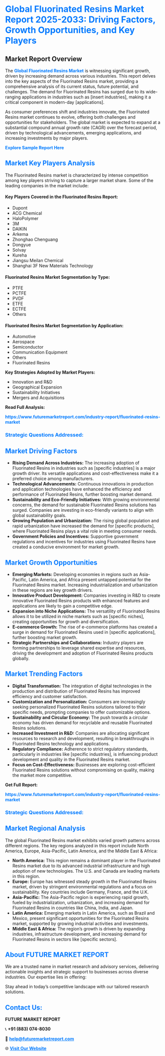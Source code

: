<h1 style="color: #007BFF;">Global Fluorinated Resins Market Report 2025-2033: Driving Factors, Growth Opportunities, and Key Players</h1>

<section id="overview">
<h2>Market Report Overview</h2>
<p>The <a href="https://www.futuremarketreport.com/industry-report/fluorinated-resins-market" style="color: #007BFF; text-decoration: none;"><strong>Global Fluorinated Resins Market</strong></a> is witnessing significant growth, driven by increasing demand across various industries. This report delves into the key aspects of the Fluorinated Resins market, providing a comprehensive analysis of its current status, future potential, and challenges. The demand for Fluorinated Resins has surged due to its wide-ranging applications in industries such as [insert industries], making it a critical component in modern-day [applications].</p>
<p>As consumer preferences shift and industries innovate, the Fluorinated Resins market continues to evolve, offering both challenges and opportunities for stakeholders. The global market is expected to expand at a substantial compound annual growth rate (CAGR) over the forecast period, driven by technological advancements, emerging applications, and increasing investments by major players.</p>
</section>

<section id="overview">
<p><a href="https://www.futuremarketreport.com/request-sample/reportId=120293" style="color: #007BFF; text-decoration: none;"><strong>Explore Sample Report Here</strong></a></p>
</section>

<section id="key-players">
<h2 style="color: #007BFF;">Market Key Players Analysis</h2>
<p>The Fluorinated Resins market is characterized by intense competition among key players striving to capture a larger market share. Some of the leading companies in the market include:</p>
<h4>Key Players Covered in the Fluorinated Resins Report:</h4>
<ul><li>Dupont</li><li>ACG Chemical</li><li>HaloPolymer</li><li>3M</li><li>DAIKIN</li><li>Arkema</li><li>Zhonghao Chenguang</li><li>Dongyue</li><li>Solvay</li><li>Kureha</li><li>Jiangsu Meilan Chemical</li><li>Shanghai 3F New Materials Technology</li></ul>
<h4>Fluorinated Resins Market Segmentation by Type:</h4>
<ul><li>PTFE</li><li>PCTFE</li><li>PVDF</li><li>ETFE</li><li>ECTFE</li><li>Others</li></ul>

<h4>Fluorinated Resins Market Segmentation by Application:</h4>
<ul><li>Automotive</li><li>Aerospace</li><li>Semiconductor</li><li>Communication Equipment</li><li>Others</li><li>Fluorinated Resins</li></ul>
<p><strong>Key Strategies Adopted by Market Players:</strong></p>
<ul>
<li>Innovation and R&D</li>
<li>Geographical Expansion</li>
<li>Sustainability Initiatives</li>
<li>Mergers and Acquisitions</li>
</ul>
</section>

<section>
<p><strong>Read Full Analysis: </strong></p><a href="https://www.futuremarketreport.com/industry-report/fluorinated-resins-market" style="color: #007BFF; text-decoration: none;"><strong>https://www.futuremarketreport.com/industry-report/fluorinated-resins-market</strong></a>
<h3 style="color: #007BFF;">Strategic Questions Addressed:</h3>
</section>

<section id="driving-factors">
<h2 style="color: #007BFF;">Market Driving Factors</h2>
<ul>
<li><strong>Rising Demand Across Industries:</strong> The increasing adoption of Fluorinated Resins in industries such as [specific industries] is a major growth driver. Its versatile applications and cost-effectiveness make it a preferred choice among manufacturers.</li>
<li><strong>Technological Advancements:</strong> Continuous innovations in production and application technologies have enhanced the efficiency and performance of Fluorinated Resins, further boosting market demand.</li>
<li><strong>Sustainability and Eco-Friendly Initiatives:</strong> With growing environmental concerns, the demand for sustainable Fluorinated Resins solutions has surged. Companies are investing in eco-friendly variants to align with global sustainability goals.</li>
<li><strong>Growing Population and Urbanization:</strong> The rising global population and rapid urbanization have increased the demand for [specific products], where Fluorinated Resins plays a vital role in meeting consumer needs.</li>
<li><strong>Government Policies and Incentives:</strong> Supportive government regulations and incentives for industries using Fluorinated Resins have created a conducive environment for market growth.</li>
</ul>
</section>

<section id="growth-opportunities">
<h2 style="color: #007BFF;">Market Growth Opportunities</h2>
<ul>
<li><strong>Emerging Markets:</strong> Developing economies in regions such as Asia-Pacific, Latin America, and Africa present untapped potential for the Fluorinated Resins market. Increasing industrialization and urbanization in these regions are key growth drivers.</li>
<li><strong>Innovative Product Development:</strong> Companies investing in R&D to create innovative Fluorinated Resins products with enhanced features and applications are likely to gain a competitive edge.</li>
<li><strong>Expansion into Niche Applications:</strong> The versatility of Fluorinated Resins allows it to be utilized in niche markets such as [specific niches], creating opportunities for growth and diversification.</li>
<li><strong>E-commerce Growth:</strong> The rise of e-commerce platforms has created a surge in demand for Fluorinated Resins used in [specific applications], further boosting market growth.</li>
<li><strong>Strategic Partnerships and Collaborations:</strong> Industry players are forming partnerships to leverage shared expertise and resources, driving the development and adoption of Fluorinated Resins products globally.</li>
</ul>
</section>

<section id="trending-factors">
<h2 style="color: #007BFF;">Market Trending Factors</h2>
<ul>
<li><strong>Digital Transformation:</strong> The integration of digital technologies in the production and distribution of Fluorinated Resins has improved efficiency and customer satisfaction.</li>
<li><strong>Customization and Personalization:</strong> Consumers are increasingly seeking personalized Fluorinated Resins solutions tailored to their specific needs, prompting companies to offer customizable options.</li>
<li><strong>Sustainability and Circular Economy:</strong> The push towards a circular economy has driven demand for recyclable and reusable Fluorinated Resins solutions.</li>
<li><strong>Increased Investment in R&D:</strong> Companies are allocating significant resources to research and development, resulting in breakthroughs in Fluorinated Resins technology and applications.</li>
<li><strong>Regulatory Compliance:</strong> Adherence to strict regulatory standards, particularly in industries like [specific industries], is influencing product development and quality in the Fluorinated Resins market.</li>
<li><strong>Focus on Cost-Effectiveness:</strong> Businesses are exploring cost-efficient Fluorinated Resins solutions without compromising on quality, making the market more competitive.</li>
</ul>
</section>

<section>
<p><strong>Get Full Report: </strong></p><a href="https://www.futuremarketreport.com/industry-report/fluorinated-resins-market" style="color: #007BFF; text-decoration: none;"><strong>https://www.futuremarketreport.com/industry-report/fluorinated-resins-market</strong></a>
<h3 style="color: #007BFF;">Strategic Questions Addressed:</h3>
</section>


<section id="regional-analysis">
<h2 style="color: #007BFF;">Market Regional Analysis</h2>
<p>The global Fluorinated Resins market exhibits varied growth patterns across different regions. The key regions analyzed in this report include North America, Europe, Asia-Pacific, Latin America, and the Middle East & Africa:</p>
<ul>
<li><strong>North America:</strong> This region remains a dominant player in the Fluorinated Resins market due to its advanced industrial infrastructure and high adoption of new technologies. The U.S. and Canada are leading markets in this region.</li>
<li><strong>Europe:</strong> Europe has witnessed steady growth in the Fluorinated Resins market, driven by stringent environmental regulations and a focus on sustainability. Key countries include Germany, France, and the U.K.</li>
<li><strong>Asia-Pacific:</strong> The Asia-Pacific region is experiencing rapid growth, fueled by industrialization, urbanization, and increasing demand for Fluorinated Resins in countries like China, India, and Japan.</li>
<li><strong>Latin America:</strong> Emerging markets in Latin America, such as Brazil and Mexico, present significant opportunities for the Fluorinated Resins market, supported by growing industrial activities and investments.</li>
<li><strong>Middle East & Africa:</strong> The region’s growth is driven by expanding industries, infrastructure development, and increasing demand for Fluorinated Resins in sectors like [specific sectors].</li>
</ul>
</section>

<footer>
<h2 style="color: #007BFF;">About FUTURE MARKET REPORT</h2>
<p>We are a trusted name in market research and advisory services, delivering actionable insights and strategic support to businesses across diverse industries. Our expertise lies in offering:</p>

<p>Stay ahead in today’s competitive landscape with our tailored research solutions.</p>

<h2 style="color: #007BFF;">Contact Us:</h2>
<p><strong>FUTURE MARKET REPORT</strong></p>
<p>📞 <strong>+91 (883) 074-8030</strong></p>
<p>📧 <strong><a href="mailto:help@futuremarketreport.com" style="color: #007BFF;">help@futuremarketreport.com</a></strong></p>
<p>🌐 <strong><a href="https://www.futuremarketreport.com/" style="color: #007BFF;">Visit Our Website</a></strong></p>
</footer>